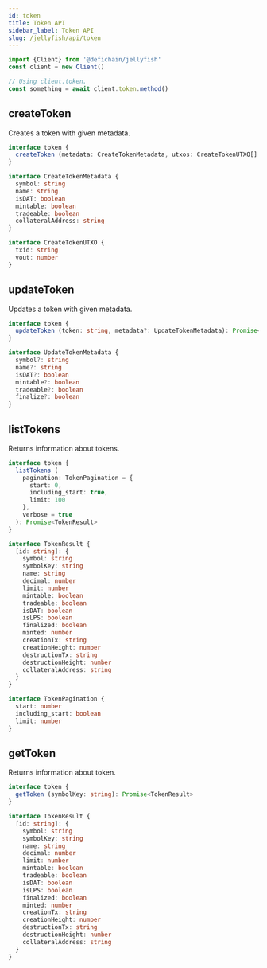 ```yaml
---
id: token
title: Token API
sidebar_label: Token API
slug: /jellyfish/api/token
---
```


```js
import {Client} from '@defichain/jellyfish'
const client = new Client()

// Using client.token.
const something = await client.token.method()
```

## createToken

Creates a token with given metadata.

```ts title="client.token.createToken()"
interface token {
  createToken (metadata: CreateTokenMetadata, utxos: CreateTokenUTXO[] = []): Promise<string>
}

interface CreateTokenMetadata {
  symbol: string
  name: string
  isDAT: boolean
  mintable: boolean
  tradeable: boolean
  collateralAddress: string
}

interface CreateTokenUTXO {
  txid: string
  vout: number
}
```

## updateToken

Updates a token with given metadata.

```ts title="client.token.updateToken()"
interface token {
  updateToken (token: string, metadata?: UpdateTokenMetadata): Promise<string>
}

interface UpdateTokenMetadata {
  symbol?: string
  name?: string
  isDAT?: boolean
  mintable?: boolean
  tradeable?: boolean
  finalize?: boolean
}
```

## listTokens

Returns information about tokens.

```ts title="client.token.listTokens()"
interface token {
  listTokens (
    pagination: TokenPagination = {
      start: 0,
      including_start: true,
      limit: 100
    },
    verbose = true
  ): Promise<TokenResult>
}

interface TokenResult {
  [id: string]: {
    symbol: string
    symbolKey: string
    name: string
    decimal: number
    limit: number
    mintable: boolean
    tradeable: boolean
    isDAT: boolean
    isLPS: boolean
    finalized: boolean
    minted: number
    creationTx: string
    creationHeight: number
    destructionTx: string
    destructionHeight: number
    collateralAddress: string
  }
}

interface TokenPagination {
  start: number
  including_start: boolean
  limit: number
}
```

## getToken

Returns information about token.

```ts title="client.token.getToken()"
interface token {
  getToken (symbolKey: string): Promise<TokenResult>
}

interface TokenResult {
  [id: string]: {
    symbol: string
    symbolKey: string
    name: string
    decimal: number
    limit: number
    mintable: boolean
    tradeable: boolean
    isDAT: boolean
    isLPS: boolean
    finalized: boolean
    minted: number
    creationTx: string
    creationHeight: number
    destructionTx: string
    destructionHeight: number
    collateralAddress: string
  }
}
```